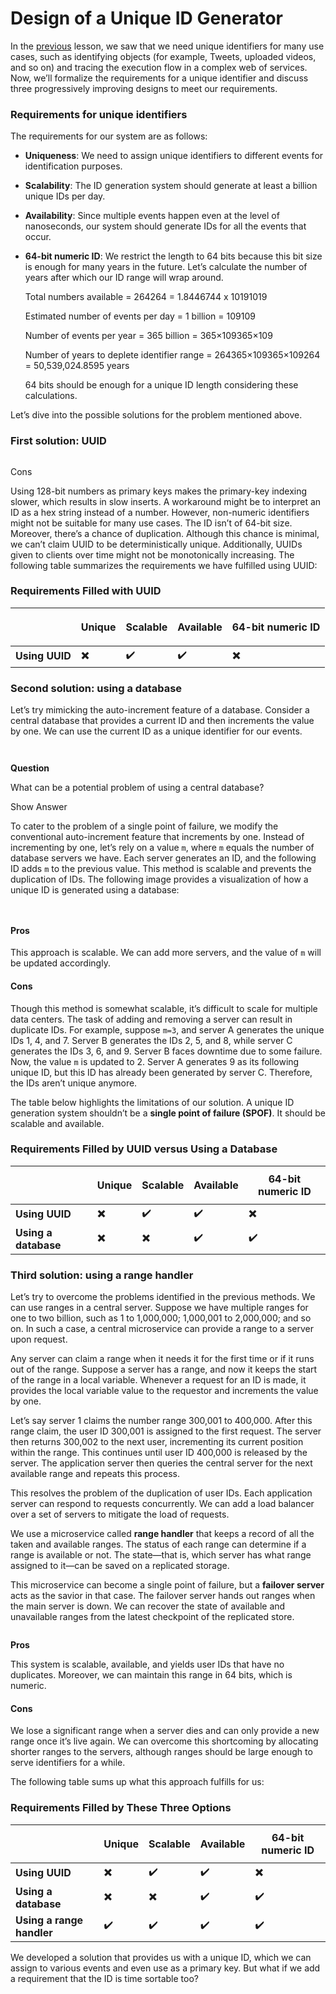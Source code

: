 # Design of a Unique ID Generator

In the [previous](system-design-sequencer.md) lesson, we saw that we need unique identifiers for many use cases, such as identifying objects (for example, Tweets, uploaded videos, and so on) and tracing the execution flow in a complex web of services. Now, we’ll formalize the requirements for a unique identifier and discuss three progressively improving designs to meet our requirements.

### Requirements for unique identifiers <a href="#requirements-for-unique-identifiers-0" id="requirements-for-unique-identifiers-0"></a>

The requirements for our system are as follows:

* **Uniqueness**: We need to assign unique identifiers to different events for identification purposes.
* **Scalability**: The ID generation system should generate at least a billion unique IDs per day.
* **Availability**: Since multiple events happen even at the level of nanoseconds, our system should generate IDs for all the events that occur.
*   **64-bit numeric ID**: We restrict the length to 64 bits because this bit size is enough for many years in the future. Let’s calculate the number of years after which our ID range will wrap around.

    Total numbers available = 264264 = 1.8446744 x 10191019

    Estimated number of events per day = 1 billion = 109109

    Number of events per year = 365 billion = 365×109365×109

    Number of years to deplete identifier range = 264365×109365×109264​ = 50,539,024.8595 years

    64 bits should be enough for a unique ID length considering these calculations.

Let’s dive into the possible solutions for the problem mentioned above.

### First solution: UUID <a href="#first-solution-uuid-0" id="first-solution-uuid-0"></a>

<figure><img src="https://kuweiguge.github.io/Grokking-Modern-System-Design-Interview-Gitbook/assets/Screenshot 2023-09-02 at 11.19.59 PM.png" alt=""><figcaption></figcaption></figure>

Cons

Using 128-bit numbers as primary keys makes the primary-key indexing slower, which results in slow inserts. A workaround might be to interpret an ID as a hex string instead of a number. However, non-numeric identifiers might not be suitable for many use cases. The ID isn’t of 64-bit size. Moreover, there’s a chance of duplication. Although this chance is minimal, we can’t claim UUID to be deterministically unique. Additionally, UUIDs given to clients over time might not be monotonically increasing. The following table summarizes the requirements we have fulfilled using UUID:

### Requirements Filled with UUID

| <p><br></p>    | **Unique** | **Sca﻿lable** | **Available** | **64-bit numeric ID** |
| -------------- | ---------- | ------------- | ------------- | --------------------- |
| **Using UUID** | ✖️         | ✔️            | ✔️            | ✖️                    |

### Second solution: using a database <a href="#second-solution-using-a-database-0" id="second-solution-using-a-database-0"></a>

Let’s try mimicking the auto-increment feature of a database. Consider a central database that provides a current ID and then increments the value by one. We can use the current ID as a unique identifier for our events.

<figure><img src="https://kuweiguge.github.io/Grokking-Modern-System-Design-Interview-Gitbook/assets/Screenshot 2023-09-02 at 11.21.28 PM.png" alt=""><figcaption></figcaption></figure>

<figure><img src="https://kuweiguge.github.io/Grokking-Modern-System-Design-Interview-Gitbook/assets/Screenshot 2023-09-02 at 11.29.03 PM.png" alt=""><figcaption></figcaption></figure>

**Question**

What can be a potential problem of using a central database?

Show Answer

To cater to the problem of a single point of failure, we modify the conventional auto-increment feature that increments by one. Instead of incrementing by one, let’s rely on a value `m`, where `m` equals the number of database servers we have. Each server generates an ID, and the following ID adds `m` to the previous value. This method is scalable and prevents the duplication of IDs. The following image provides a visualization of how a unique ID is generated using a database:

<figure><img src="https://kuweiguge.github.io/Grokking-Modern-System-Design-Interview-Gitbook/assets/Screenshot 2023-09-02 at 11.22.07 PM.png" alt=""><figcaption></figcaption></figure>

<figure><img src="https://kuweiguge.github.io/Grokking-Modern-System-Design-Interview-Gitbook/assets/Screenshot 2023-09-02 at 11.22.55 PM.png" alt=""><figcaption></figcaption></figure>

#### Pros <a href="#pros-0" id="pros-0"></a>

This approach is scalable. We can add more servers, and the value of `m` will be updated accordingly.

#### Cons <a href="#cons-1" id="cons-1"></a>

Though this method is somewhat scalable, it’s difficult to scale for multiple data centers. The task of adding and removing a server can result in duplicate IDs. For example, suppose `m=3`, and server A generates the unique IDs 1, 4, and 7. Server B generates the IDs 2, 5, and 8, while server C generates the IDs 3, 6, and 9. Server B faces downtime due to some failure. Now, the value `m` is updated to 2. Server A generates 9 as its following unique ID, but this ID has already been generated by server C. Therefore, the IDs aren’t unique anymore.

The table below highlights the limitations of our solution. A unique ID generation system shouldn’t be a **single point of failure (SPOF)**. It should be scalable and available.

### Requirements Filled by UUID versus Using a Database

| <p><br></p>          | **Unique** | **Scalable** | **Available** | **64-bit numeric ID** |
| -------------------- | ---------- | ------------ | ------------- | --------------------- |
| **Using UUID**       | ✖️         | ✔️           | ✔️            | ✖️                    |
| **Using a database** | ✖️         | ✖️           | ✔️            | ✔️                    |

### Third solution: using a range handler <a href="#third-solution-using-a-range-handler-0" id="third-solution-using-a-range-handler-0"></a>

Let’s try to overcome the problems identified in the previous methods. We can use ranges in a central server. Suppose we have multiple ranges for one to two billion, such as 1 to 1,000,000; 1,000,001 to 2,000,000; and so on. In such a case, a central microservice can provide a range to a server upon request.

Any server can claim a range when it needs it for the first time or if it runs out of the range. Suppose a server has a range, and now it keeps the start of the range in a local variable. Whenever a request for an ID is made, it provides the local variable value to the requestor and increments the value by one.

Let’s say server 1 claims the number range 300,001 to 400,000. After this range claim, the user ID 300,001 is assigned to the first request. The server then returns 300,002 to the next user, incrementing its current position within the range. This continues until user ID 400,000 is released by the server. The application server then queries the central server for the next available range and repeats this process.

This resolves the problem of the duplication of user IDs. Each application server can respond to requests concurrently. We can add a load balancer over a set of servers to mitigate the load of requests.

We use a microservice called **range handler** that keeps a record of all the taken and available ranges. The status of each range can determine if a range is available or not. The state—that is, which server has what range assigned to it—can be saved on a replicated storage.

This microservice can become a single point of failure, but a **failover server** acts as the savior in that case. The failover server hands out ranges when the main server is down. We can recover the state of available and unavailable ranges from the latest checkpoint of the replicated store.

<figure><img src="https://kuweiguge.github.io/Grokking-Modern-System-Design-Interview-Gitbook/assets/Screenshot 2023-09-02 at 11.25.05 PM.png" alt=""><figcaption></figcaption></figure>

**Pros**

This system is scalable, available, and yields user IDs that have no duplicates. Moreover, we can maintain this range in 64 bits, which is numeric.

#### Cons <a href="#cons-1" id="cons-1"></a>

We lose a significant range when a server dies and can only provide a new range once it’s live again. We can overcome this shortcoming by allocating shorter ranges to the servers, although ranges should be large enough to serve identifiers for a while.

The following table sums up what this approach fulfills for us:

### Requirements Filled by These Three Options

| <p><br></p>               | **Unique** | **Sca﻿﻿lable** | **Available** | **64-bit numeric ID** |
| ------------------------- | ---------- | -------------- | ------------- | --------------------- |
| **Using UUID**            | ✖️         | ✔️             | ✔️            | ✖️                    |
| **Using a database**      | ✖️         | ✖️             | ✔️            | ✔️                    |
| **Using a range handler** | ✔️         | ✔️             | ✔️            | ✔️                    |

We developed a solution that provides us with a unique ID, which we can assign to various events and even use as a primary key. But what if we add a requirement that the ID is time sortable too?
